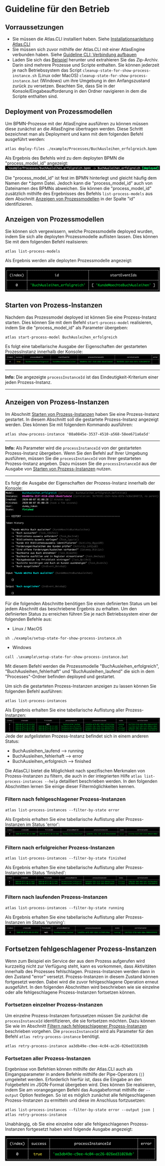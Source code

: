# Guideline für den Betrieb

## Vorraussetzungen

* Sie müssen die Atlas.CLI installiert haben. Siehe [Installationsanleitung Atlas.CLI](./install.md)
* Sie müssen sich zuvor mithilfe der Atlas.CLI mit einer AtlasEngine verbunden haben. Siehe [Guideline CLI: Verbindung aufbauen](./guideline-CLI-connect.md)
* Laden Sie sich das [Beispiel](./example) herunter und extrahieren Sie das Zip-Archiv. Darin sind mehrere Prozesse und Scripte enthalten. Sie können jederzeit je nach Betriebssystem das Script `cleanup-state-for-show-process-instance.sh` (Linux oder MacOS) `cleanup-state-for-show-process-instance.bat` (Windows) um ihre Umgebung in den Anfangszustand zurück zu versetzen. Beachten Sie, dass Sie in der Konsole/Eingabeaufforderung in den Ordner navigieren in dem die Scripte enthalten sind.
  
## Deployment von Prozessmodellen

Um BPMN-Prozesse mit der AtlasEngine ausführen zu können müssen diese zunächst an die AtlasEngine übertragen werden. Diese Schritt bezeichnet man als Deployment und kann mit dem folgenden Befehl ausgeführt werden:

```shell
atlas deploy-files ./example/Processes/BuchAusleihen_erfolgreich.bpmn
```

Als Ergebnis des Befehls wird zu dem deployten BPMN die "process_model_id" angezeigt:
![Ergebnis des deploy-files](./images/deploy-files_result.png "Ergebnis des deploy-files")

Die "process_model_id" ist fest im BPMN hinterlegt und gleicht häufig dem Namen der *.bpmn Datei. Jedoch kann die "process_model_id" auch von Dateinamen des BPMNs abweichen. Sie können die "process_model_id" zusätzlich mithilfe des Ergebnisses des Befehls `list-process-models` aus dem Abschnitt [Anzeigen von Prozessmodellen](#Anzeigen-von-Prozessmodellen) in der Spalte "id" identifizieren.

## Anzeigen von Prozessmodellen

Sie können sich vergewissern, welche Prozessmodelle deployed wurden, indem Sie sich alle deployten Prozessmodelle auflisten lassen. Dies können Sie mit dem folgenden Befehl realisieren:

```shell
atlas list-process-models
```

Als Ergebnis werden alle deployten Prozessmodelle angezeigt:

![Ergebnis des list-process-models](./images/list-process-models_result.png "Ergebnis des list-process-models")

## Starten von Prozess-Instanzen

Nachdem das Prozessmodel deployed ist können Sie eine Prozess-Instanz starten. Dies können Sie mit dem Befehl `start-process-model` realisieren, indem Sie die "process_model_id" als Parameter übergeben:

```shell
atlas start-process-model BuchAusleihen_erfolgreich
```

Es folgt eine tabellarische Ausgabe der Eigenschaften der gestarteten ProzessInstanz innerhalb der Konsole:
![Ergebnis des start-process-model](./images/start-process-model_result.png "Ergebnis des start-process-model")

---
**Info:**
Die angezeigte `processInstanceId` ist das Eindeutigkeit-Kriterium einer jeden Prozess-Instanz.

---

## Anzeigen von Prozess-Instanzen

Im Abschnitt [Starten von Prozess-Instanzen](#Starten-von-Prozess-Instanzen) haben Sie eine Prozess-Instanz gestartet. In diesem Abschnitt soll die gestartete Prozess-Instanz angezeigt werden. Dies können Sie mit folgendem Kommando ausführen:

```shell
atlas show-process-instance '08a0845e-3537-4510-a568-58ee671a6a5d'
```

---
**Info:**
Als Parameter wird die `processInstanceId` von der gestarteten Prozess-Instanz übergeben. Wenn Sie den Befehl auf Ihrer Umgebung ausführen, müssen Sie die `processInstanceId` von Ihrer gestarteten Prozess-Instanz angeben. Dazu müssen Sie die `processInstanceId` aus der Ausgabe von [Starten von Prozess-Instanzen](#Starten-von-Prozess-Instanzen) nutzen.

---

Es folgt die Ausgabe der Eigenschaften der Prozess-Instanz innerhalb der Konsole:
![Ergebnis des show-process-instance](./images/show-process-instance_result.png "Ergebnis des show-process-instance")

Für die folgenden Abschnitte benötigen Sie einen definierten Status um bei jedem Abschnitt das beschriebene Ergebnis zu erhalten. Um den definierten Status zu erreichen führen Sie je nach Betriebssystem einer der folgenden Befehle aus:

* Linux / MacOS

```shell
sh ./example/setup-state-for-show-process-instance.sh
```

* Windows

```shell
call .\example\setup-state-for-show-process-instance.bat
```

Mit diesem Befehl werden die Prozessmodelle "BuchAusleihen_erfolgreich", "BuchAusleihen_fehlerhaft" und "BuchAusleihen_laufend" die sich in dem "Processes"-Ordner befinden deployed und gestartet.

Um sich die gestarteten Prozess-Instanzen anzeigen zu lassen können Sie folgenden Befehl ausführen:

```shell
atlas list-process-instances
```

Als Ergebnis erhalten Sie eine tabellarische Auflistung aller Prozess-Instanzen:
![Ergebnis des list-process-instances](./images/list-process-instances_result.png "Ergebnis des list-process-instances")
Jede der aufgelisteten Prozess-Instanz befindet sich in einem anderen Status:

* BuchAusleihen_laufend --> running
* BuchAusleihen_fehlerhaft --> error
* BuchAusleihen_erfolgreich --> finished

Die AtlasCLI bietet die Möglichkeit nach spezifischen Merkmalen von Prozess-Instanzen zu filtern, die auch in der integrierten Hilfe `atlas list-process-instances --help` detailliert beschrieben werden. In den folgenden Abschnitten lernen Sie einige dieser Filtermöglichkeiten kennen.

### Filtern nach fehlgeschlagener Prozess-Instanzen

```shell
atlas list-process-instances --filter-by-state error
```

Als Ergebnis erhalten Sie eine tabellarische Auflistung aller Prozess-Instanzen im Status 'error':
![Ergebnis des list-process-instances](./images/list-process-instances_error_result.png "Ergebnis des list-process-instances")

### Filtern nach erfolgreicher Prozess-Instanzen

```shell
atlas list-process-instances --filter-by-state finished
```

Als Ergebnis erhalten Sie eine tabellarische Auflistung aller Prozess-Instanzen im Status 'finished':
![Ergebnis des list-process-instances](./images/list-process-instances_finished_result.png "Ergebnis des list-process-instances")

### Filtern nach laufenden Prozess-Instanzen

```shell
atlas list-process-instances --filter-by-state running
```

Als Ergebnis erhalten Sie eine tabellarische Auflistung aller Prozess-Instanzen im Status 'running':
![Ergebnis des list-process-instances](./images/list-process-instances_running_result.png "Ergebnis des list-process-instances")

## Fortsetzen fehlgeschlagener Prozess-Instanzen

Wenn zum Beispiel ein Service der aus dem Prozess aufgerufen wird kurzzeitig nicht zur Verfügung steht, kann es vorkommen, dass Aktivitäten innerhalb des Prozesses fehlschlagen. Prozess-Instanzen werden dann in den Zustand "error" versetzt. Prozess-Instanzen in diesem Zustand können fortgesetzt werden. Dabei wird die zuvor fehlgeschlagene Operation erneut ausgeführt. In den folgenden Abschnitten wird beschrieben wie sie einzelne oder alle fehlgeschlagene Prozess-Instanzen fortsetzen können.

### Fortsetzen einzelner Prozess-Instanzen

Um einzelne Prozess-Instanzen fortzusetzen müssen Sie zunächst die `processInstanceId` identifizieren, die sie fortsetzen möchten. Dazu können Sie wie im Abschnitt [Filtern nach fehlgeschlagener Prozess-Instanzen](#Filtern-nach-fehlgeschlagener-Prozess-Instanzen) beschrieben vorgehen. Die `processInstanceId` wird als Parameter für den Befehl `atlas retry-process-instance` benötigt.

```shell
atlas retry-process-instance aa3db49e-c9ee-4c04-ac26-026ed31028db
```

### Fortsetzen aller Prozess-Instanzen

Ergebnisse von Befehlen können mithilfe der Atlas.CLI auch als Eingangsparameter in andere Befehle mithilfe der Pipe-Operators (`|`) umgeleitet werden. Erforderlich hierfür ist, dass die Eingabe an den Folgebefehl im JSON-Format übergeben wird. Dies können Sie realisieren, indem Sie am vorangegangen Befehl das Ausgabeformat mithilfe der `--output` Option festlegen.
So ist es möglich zunächst alle fehlgeschlagenen Prozess-Instanzen zu ermitteln und diese im Anschluss fortzusetzen:

```shell
atlas list-process-instances --filter-by-state error --output json | atlas retry-process-instance
```

Unabhängig, ob Sie eine einzelne oder alle fehlgeschlagenen Prozess-Instanzen fortgesetzt haben wird folgende Ausgabe angezeigt:

![Ergebnis des retry-process-instance](./images/retry-process-instance_result.png "Ergebnis des retry-process-instance")
